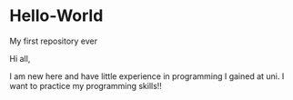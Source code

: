 # Hello-World
My first repository ever

Hi all,

I am new here and have little experience in programming I gained at uni. I want to practice my programming skills!!
